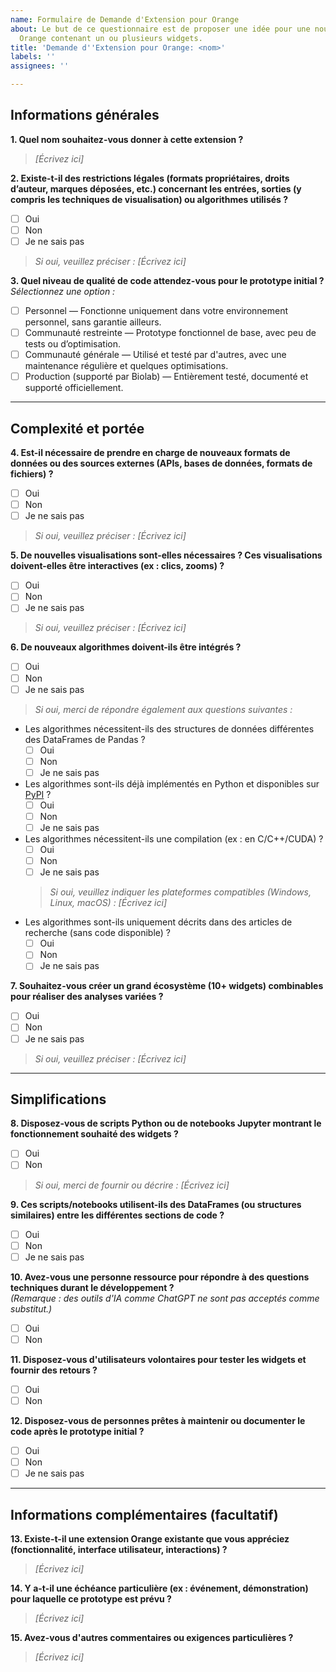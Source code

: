 ```yaml
---
name: Formulaire de Demande d'Extension pour Orange
about: Le but de ce questionnaire est de proposer une idée pour une nouvelle extension
  Orange contenant un ou plusieurs widgets.
title: 'Demande d''Extension pour Orange: <nom>'
labels: ''
assignees: ''

---
```


## Informations générales

**1. Quel nom souhaitez-vous donner à cette extension ?**  
> _[Écrivez ici]_

**2. Existe-t-il des restrictions légales (formats propriétaires, droits d’auteur, marques déposées, etc.) concernant les entrées, sorties (y compris les techniques de visualisation) ou algorithmes utilisés ?**  
- [ ] Oui
- [ ] Non
- [ ] Je ne sais pas  
> _Si oui, veuillez préciser : [Écrivez ici]_

**3. Quel niveau de qualité de code attendez-vous pour le prototype initial ?**  
_Sélectionnez une option :_
- [ ] Personnel — Fonctionne uniquement dans votre environnement personnel, sans garantie ailleurs.
- [ ] Communauté restreinte — Prototype fonctionnel de base, avec peu de tests ou d’optimisation.
- [ ] Communauté générale — Utilisé et testé par d'autres, avec une maintenance régulière et quelques optimisations.
- [ ] Production (supporté par Biolab) — Entièrement testé, documenté et supporté officiellement.

---

## Complexité et portée

**4. Est-il nécessaire de prendre en charge de nouveaux formats de données ou des sources externes (APIs, bases de données, formats de fichiers) ?**  
- [ ] Oui
- [ ] Non
- [ ] Je ne sais pas  
> _Si oui, veuillez préciser : [Écrivez ici]_

**5. De nouvelles visualisations sont-elles nécessaires ? Ces visualisations doivent-elles être interactives (ex : clics, zooms) ?**  
- [ ] Oui
- [ ] Non
- [ ] Je ne sais pas  
> _Si oui, veuillez préciser : [Écrivez ici]_

**6. De nouveaux algorithmes doivent-ils être intégrés ?**  
- [ ] Oui
- [ ] Non
- [ ] Je ne sais pas  
> _Si oui, merci de répondre également aux questions suivantes :_
  - Les algorithmes nécessitent-ils des structures de données différentes des DataFrames de Pandas ?
    - [ ] Oui
    - [ ] Non
    - [ ] Je ne sais pas
  - Les algorithmes sont-ils déjà implémentés en Python et disponibles sur [PyPI](https://pypi.org/) ?
    - [ ] Oui
    - [ ] Non
    - [ ] Je ne sais pas
  - Les algorithmes nécessitent-ils une compilation (ex : en C/C++/CUDA) ?
    - [ ] Oui
    - [ ] Non
    - [ ] Je ne sais pas  
    > _Si oui, veuillez indiquer les plateformes compatibles (Windows, Linux, macOS) : [Écrivez ici]_
  - Les algorithmes sont-ils uniquement décrits dans des articles de recherche (sans code disponible) ?
    - [ ] Oui
    - [ ] Non
    - [ ] Je ne sais pas

**7. Souhaitez-vous créer un grand écosystème (10+ widgets) combinables pour réaliser des analyses variées ?**  
- [ ] Oui
- [ ] Non
- [ ] Je ne sais pas  
> _Si oui, veuillez préciser : [Écrivez ici]_

---

## Simplifications

**8. Disposez-vous de scripts Python ou de notebooks Jupyter montrant le fonctionnement souhaité des widgets ?**  
- [ ] Oui
- [ ] Non  
> _Si oui, merci de fournir ou décrire : [Écrivez ici]_

**9. Ces scripts/notebooks utilisent-ils des DataFrames (ou structures similaires) entre les différentes sections de code ?**  
- [ ] Oui
- [ ] Non
- [ ] Je ne sais pas

**10. Avez-vous une personne ressource pour répondre à des questions techniques durant le développement ?**  
_(Remarque : des outils d'IA comme ChatGPT ne sont pas acceptés comme substitut.)_
- [ ] Oui
- [ ] Non

**11. Disposez-vous d'utilisateurs volontaires pour tester les widgets et fournir des retours ?**  
- [ ] Oui
- [ ] Non

**12. Disposez-vous de personnes prêtes à maintenir ou documenter le code après le prototype initial ?**  
- [ ] Oui
- [ ] Non
- [ ] Je ne sais pas

---

## Informations complémentaires (facultatif)

**13. Existe-t-il une extension Orange existante que vous appréciez (fonctionnalité, interface utilisateur, interactions) ?**  
> _[Écrivez ici]_

**14. Y a-t-il une échéance particulière (ex : événement, démonstration) pour laquelle ce prototype est prévu ?**  
> _[Écrivez ici]_

**15. Avez-vous d'autres commentaires ou exigences particulières ?**  
> _[Écrivez ici]_
